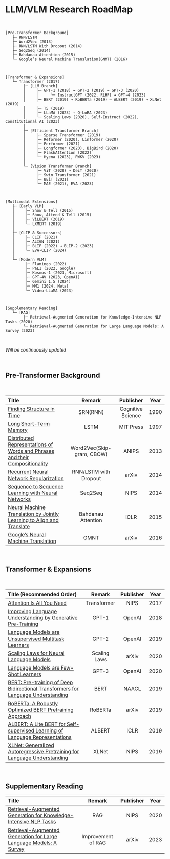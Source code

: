 # LLM/VLM Research RoadMap

<br>

```
[Pre-Transformer Background]
   ├─ RNN/LSTM
   ├─ Word2Vec (2013) 
   ├─ RNN/LSTM With Dropout (2014)
   ├─ Seq2Seq (2014)
   ├─ Bahdanau Attention (2015)
   └─ Google’s Neural Machine Translation(GNMT) (2016)



[Transformer & Expansions]
   └─ Transformer (2017)
        ├─ [LLM Branch]
        │     ├─ GPT-1 (2018) → GPT-2 (2019) → GPT-3 (2020)
        │     │     └─ InstructGPT (2022, RLHF) → GPT-4 (2023)
        │     ├─ BERT (2019) → RoBERTa (2019) → ALBERT (2019) → XLNet (2019)
        │     ├─ T5 (2019)
        │     ├─ LLaMA (2023) → Q-LoRA (2023)
        │     └─ Scaling Laws (2020), Self-Instruct (2022), Constitutional AI (2023)
        │
        ├─ [Efficient Transformer Branch]
        │     ├─ Sparse Transformer (2019)
        │     ├─ Reformer (2020), Linformer (2020)
        │     ├─ Performer (2021)
        │     ├─ Longformer (2020), BigBird (2020)
        │     ├─ FlashAttention (2022)
        │     └─ Hyena (2023), RWKV (2023)
        │
        └─ [Vision Transformer Branch]
              ├─ ViT (2020) → DeiT (2020)
              ├─ Swin Transformer (2021)
              ├─ BEiT (2021)
              └─ MAE (2021), EVA (2023)



[Multimodal Extensions]
   ├─ [Early VLM]
   │     ├─ Show & Tell (2015) 
   │     ├─ Show, Attend & Tell (2015)
   │     ├─ ViLBERT (2019)
   │     └─ LXMERT (2019)
   │
   ├─ [CLIP & Successors]
   │     ├─ CLIP (2021)
   │     ├─ ALIGN (2021)
   │     ├─ BLIP (2022) → BLIP-2 (2023)
   │     └─ EVA-CLIP (2024)
   │
   └─ [Modern VLM]
         ├─ Flamingo (2022)
         ├─ PaLI (2022, Google)
         ├─ Kosmos-1 (2023, Microsoft)
         ├─ GPT-4V (2023, OpenAI)
         ├─ Gemini 1.5 (2024)
         ├─ MM1 (2024, Meta)
         └─ Video-LLaMA (2023)



[Supplementary Reading]
   └─ [RAG]
        ├─ Retrieval-Augmented Generation for Knowledge-Intensive NLP Tasks (2020)
        └─ Retrieval-Augmented Generation for Large Language Models: A Survey (2023)

```

<br>

_Will be continuously updated_

<br>

## Pre-Transformer Background

<br>

|Title|Remark|Publisher|Year|
|:---|:---:|:---:|:---:|
|[Finding Structure in Time](https://cktrace.tistory.com/65)|SRN(RNN)|Cognitive Science|1990|
|[Long Short-Term Memory](https://cktrace.tistory.com/64)|LSTM|MIT Press|1997|
|[Distributed Representations of Words and Phrases and their Compositionality](https://cktrace.tistory.com/67)|Word2Vec(Skip-gram, CBOW)|ANIPS|2013|
|[Recurrent Neural Network Regularization](https://cktrace.tistory.com/66)|RNN/LSTM with Dropout|arXiv|2014|
|[Sequence to Sequence Learning with Neural Networks](https://cktrace.tistory.com/68)|Seq2Seq|NIPS|2014|
|[Neural Machine Translation by Jointly Learning to Align and Translate](https://cktrace.tistory.com/69)|Bahdanau Attention|ICLR|2015|
|[Google’s Neural Machine Translation]()|GMNT|arXiv|2016|

<br>

## Transformer & Expansions

<br>

|Title (Recommended Order)|Remark|Publisher|Year|
|:---|:---:|:---:|:---:|
|[Attention Is All You Need](https://cktrace.tistory.com/71)|Transformer|NIPS|2017|
|[Improving Language Understanding by Generative Pre-Training](https://cktrace.tistory.com/72)|GPT-1|OpenAI|2018|
|[Language Models are Unsupervised Multitask Learners](https://cktrace.tistory.com/73)|GPT-2|OpenAI|2019|
|[Scaling Laws for Neural Language Models](https://cktrace.tistory.com/77)|Scaling Laws|arXiv|2020|
|[Language Models are Few-Shot Learners](https://cktrace.tistory.com/74)|GPT-3|OpenAI|2020|
|[BERT: Pre-training of Deep Bidirectional Transformers for Language Understanding](https://cktrace.tistory.com/78)|BERT|NAACL|2019|
|[RoBERTa: A Robustly Optimized BERT Pretraining Approach](https://cktrace.tistory.com/79)|RoBERTa|arXiv|2019|
|[ALBERT: A Lite BERT for Self-supervised Learning of Language Representations](https://cktrace.tistory.com/80)|ALBERT|ICLR|2019|
|[XLNet: Generalized Autoregressive Pretraining for Language Understanding]()|XLNet|NIPS|2019|

<br>

## Supplementary Reading

|Title|Remark|Publisher|Year|
|:---|:---:|:---:|:---:|
|[Retrieval-Augmented Generation for Knowledge-Intensive NLP Tasks](https://cktrace.tistory.com/75)|RAG|NIPS|2020|
|[Retrieval-Augmented Generation for Large Language Models: A Survey](https://cktrace.tistory.com/76)|Improvement of RAG|arXiv|2023|